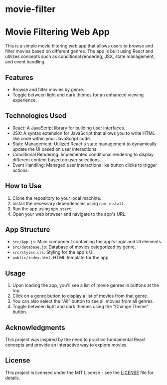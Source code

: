 # movie-filter
<!DOCTYPE html>
<html>

<head>
  <title>Movie Filtering Web App</title>
</head>

<body>

  <h1>Movie Filtering Web App</h1>

  <p>This is a simple movie filtering web app that allows users to browse and filter movies based on different genres. The
    app is built using React and utilizes concepts such as conditional rendering, JSX, state management, and event
    handling.</p>

  <h2>Features</h2>
  <ul>
    <li>Browse and filter movies by genre.</li>
    <li>Toggle between light and dark themes for an enhanced viewing experience.</li>
  </ul>

  <h2>Technologies Used</h2>
  <ul>
    <li>React: A JavaScript library for building user interfaces.</li>
    <li>JSX: A syntax extension for JavaScript that allows you to write HTML-like code within your JavaScript code.</li>
    <li>State Management: Utilized React's state management to dynamically update the UI based on user interactions.</li>
    <li>Conditional Rendering: Implemented conditional rendering to display different content based on user selections.</li>
    <li>Event Handling: Managed user interactions like button clicks to trigger actions.</li>
  </ul>

  <h2>How to Use</h2>
  <ol>
    <li>Clone the repository to your local machine.</li>
    <li>Install the necessary dependencies using <code>npm install</code>.</li>
    <li>Run the app using <code>npm start</code>.</li>
    <li>Open your web browser and navigate to the app's URL.</li>
  </ol>

  <h2>App Structure</h2>
  <ul>
    <li><code>src/App.js</code>: Main component containing the app's logic and UI elements.</li>
    <li><code>src/database.js</code>: Database of movies categorized by genre.</li>
    <li><code>src/styles.css</code>: Styling for the app's UI.</li>
    <li><code>public/index.html</code>: HTML template for the app.</li>
  </ul>

  <h2>Usage</h2>
  <ol>
    <li>Upon loading the app, you'll see a list of movie genres in buttons at the top.</li>
    <li>Click on a genre button to display a list of movies from that genre.</li>
    <li>You can also select the "All" button to see all movies from all genres.</li>
    <li>Toggle between light and dark themes using the "Change Theme" button.</li>
  </ol>

<!--   <img src="" alt="App Demo"> -->

  <h2>Acknowledgments</h2>
  <p>This project was inspired by the need to practice fundamental React concepts and provide an interactive way to explore
    movies.</p>

  <h2>License</h2>
  <p>This project is licensed under the MIT License - see the <a href="LICENSE">LICENSE</a> file for details.</p>

</body>

</html>

